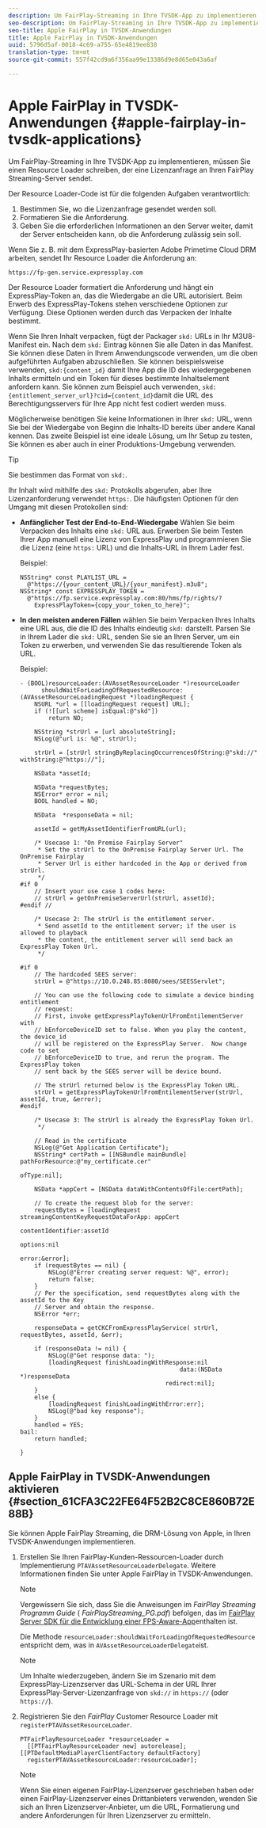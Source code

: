 ```yaml
---
description: Um FairPlay-Streaming in Ihre TVSDK-App zu implementieren, müssen Sie einen Resource Loader schreiben, der eine Lizenzanfrage an Ihren FairPlay Streaming-Server sendet.
seo-description: Um FairPlay-Streaming in Ihre TVSDK-App zu implementieren, müssen Sie einen Resource Loader schreiben, der eine Lizenzanfrage an Ihren FairPlay Streaming-Server sendet.
seo-title: Apple FairPlay in TVSDK-Anwendungen
title: Apple FairPlay in TVSDK-Anwendungen
uuid: 5796d5af-0018-4c69-a755-65e4819ee838
translation-type: tm+mt
source-git-commit: 557f42cd9a6f356aa99e13386d9e8d65e043a6af

---
```



# Apple FairPlay in TVSDK-Anwendungen {#apple-fairplay-in-tvsdk-applications}

Um FairPlay-Streaming in Ihre TVSDK-App zu implementieren, müssen Sie einen Resource Loader schreiben, der eine Lizenzanfrage an Ihren FairPlay Streaming-Server sendet.

Der Resource Loader-Code ist für die folgenden Aufgaben verantwortlich:

1. Bestimmen Sie, wo die Lizenzanfrage gesendet werden soll.
1. Formatieren Sie die Anforderung.
1. Geben Sie die erforderlichen Informationen an den Server weiter, damit der Server entscheiden kann, ob die Anforderung zulässig sein soll.

Wenn Sie z. B. mit dem ExpressPlay-basierten Adobe Primetime Cloud DRM arbeiten, sendet Ihr Resource Loader die Anforderung an:

```
https://fp-gen.service.expressplay.com
```

Der Resource Loader formatiert die Anforderung und hängt ein ExpressPlay-Token an, das die Wiedergabe an die URL autorisiert. Beim Erwerb des ExpressPlay-Tokens stehen verschiedene Optionen zur Verfügung. Diese Optionen werden durch das Verpacken der Inhalte bestimmt.

Wenn Sie Ihren Inhalt verpacken, fügt der Packager `skd:` URLs in Ihr M3U8-Manifest ein. Nach dem `skd:` Eintrag können Sie alle Daten in das Manifest. Sie können diese Daten in Ihrem Anwendungscode verwenden, um die oben aufgeführten Aufgaben abzuschließen. Sie können beispielsweise verwenden, `skd:{content_id}` damit Ihre App die ID des wiedergegebenen Inhalts ermitteln und ein Token für dieses bestimmte Inhaltselement anfordern kann. Sie können zum Beispiel auch verwenden, `skd:{entitlement_server_url}?cid={content_id}`damit die URL des Berechtigungsservers für Ihre App nicht fest codiert werden muss.

Möglicherweise benötigen Sie keine Informationen in Ihrer `skd:` URL, wenn Sie bei der Wiedergabe von Beginn die Inhalts-ID bereits über andere Kanal kennen. Das zweite Beispiel ist eine ideale Lösung, um Ihr Setup zu testen, Sie können es aber auch in einer Produktions-Umgebung verwenden.

>[!TIP]
>
>Sie bestimmen das Format von `skd:`.

Ihr Inhalt wird mithilfe des `skd:` Protokolls abgerufen, aber Ihre Lizenzanforderung verwendet `https:`. Die häufigsten Optionen für den Umgang mit diesen Protokollen sind:

* **Anfänglicher Test der End-to-End-Wiedergabe** Wählen Sie beim Verpacken des Inhalts eine `skd:` URL aus. Erwerben Sie beim Testen Ihrer App manuell eine Lizenz von ExpressPlay und programmieren Sie die Lizenz (eine `https:` URL) und die Inhalts-URL in Ihrem Lader fest.

   Beispiel:

   ```
   NSString* const PLAYLIST_URL =  
     @"https://{your_content_URL}/{your_manifest}.m3u8"; 
   NSString* const EXPRESSPLAY_TOKEN =  
     @"https://fp.service.expressplay.com:80/hms/fp/rights/? 
       ExpressPlayToken={copy_your_token_to_here}";
   ```

* **In den meisten anderen Fällen** wählen Sie beim Verpacken Ihres Inhalts eine URL aus, die die ID des Inhalts eindeutig `skd:` darstellt. Parsen Sie in Ihrem Lader die `skd:` URL, senden Sie sie an Ihren Server, um ein Token zu erwerben, und verwenden Sie das resultierende Token als URL.

   Beispiel:

   ```
   - (BOOL)resourceLoader:(AVAssetResourceLoader *)resourceLoader  
         shouldWaitForLoadingOfRequestedResource:(AVAssetResourceLoadingRequest *)loadingRequest { 
       NSURL *url = [[loadingRequest request] URL]; 
       if (![[url scheme] isEqual:@"skd"]) 
           return NO; 
   
       NSString *strUrl = [url absoluteString]; 
       NSLog(@"url is: %@", strUrl); 
   
       strUrl = [strUrl stringByReplacingOccurrencesOfString:@"skd://" withString:@"https://"]; 
   
       NSData *assetId; 
   
       NSData *requestBytes; 
       NSError* error = nil; 
       BOOL handled = NO; 
   
       NSData  *responseData = nil; 
   
       assetId = getMyAssetIdentifierFromURL(url); 
   
       /* Usecase 1: "On Premise Fairplay Server" 
        * Set the strUrl to the OnPremise Fairplay Server Url. The OnPremise Fairplay  
        * Server Url is either hardcoded in the App or derived from strUrl. 
        */ 
   #if 0  
       // Insert your use case 1 codes here: 
       // strUrl = getOnPremiseServerUrl(strUrl, assetId); 
   #endif // 
   
       /* Usecase 2: The strUrl is the entitlement server. 
        * Send assetId to the entitlement server; if the user is allowed to playback  
        * the content, the entitlement server will send back an ExpressPlay Token Url. 
        */ 
   
   #if 0 
       // The hardcoded SEES server: 
       strUrl = @"https://10.0.248.85:8080/sees/SEESServlet"; 
   
       // You can use the following code to simulate a device binding entitlement  
       // request:  
       // First, invoke getExpressPlayTokenUrlFromEntilementServer with  
       // bEnforceDeviceID set to false. When you play the content, the device_id  
       // will be registered on the ExpressPlay Server.  Now change code to set  
       // bEnforceDeviceID to true, and rerun the program. The ExpressPlay token  
       // sent back by the SEES server will be device bound. 
   
       // The strUrl returned below is the ExpressPlay Token URL. 
       strUrl = getExpressPlayTokenUrlFromEntilementServer(strUrl, assetId, true, &error); 
   #endif 
   
       /* Usecase 3: The strUrl is already the ExpressPlay Token Url. 
        */ 
   
       // Read in the certificate 
       NSLog(@"Get Application Certificate"); 
       NSString* certPath = [[NSBundle mainBundle] pathForResource:@"my_certificate.cer"  
                                                            ofType:nil]; 
   
       NSData *appCert = [NSData dataWithContentsOfFile:certPath]; 
   
       // To create the request blob for the server: 
       requestBytes = [loadingRequest streamingContentKeyRequestDataForApp: appCert 
                                                         contentIdentifier:assetId  
                                                                   options:nil  
                                                                     error:&error]; 
       if (requestBytes == nil) { 
           NSLog(@"Error creating server request: %@", error); 
           return false; 
       } 
       // Per the specification, send requestBytes along with the assetId to the Key 
       // Server and obtain the response. 
       NSError *err; 
   
       responseData = getCKCFromExpressPlayService( strUrl, requestBytes, assetId, &err); 
   
       if (responseData != nil) { 
           NSLog(@"Get response data: "); 
           [loadingRequest finishLoadingWithResponse:nil  
                                                data:(NSData *)responseData 
                                            redirect:nil]; 
       } 
       else { 
           [loadingRequest finishLoadingWithError:err]; 
           NSLog(@"bad key response"); 
       } 
       handled = YES; 
   bail: 
       return handled; 
   
   }
   ```

## Apple FairPlay in TVSDK-Anwendungen aktivieren {#section_61CFA3C22FE64F52B2C8CE860B72E88B}

Sie können Apple FairPlay Streaming, die DRM-Lösung von Apple, in Ihren TVSDK-Anwendungen implementieren.

1. Erstellen Sie Ihren FairPlay-Kunden-Ressourcen-Loader durch Implementierung `PTAVAssetResourceLoaderDelegate`. Weitere Informationen finden Sie unter Apple FairPlay in TVSDK-Anwendungen.

   >[!NOTE]
   >
   >Vergewissern Sie sich, dass Sie die Anweisungen im *FairPlay Streaming Programm Guide* ( *FairPlayStreaming_PG.pdf*) befolgen, das im [FairPlay Server SDK für die Entwicklung einer FPS-Aware-App](https://developer.apple.com/services-account/download?path=/Developer_Tools/FairPlay_Streaming_SDK/FairPlay_Streaming_Server_SDK.zip)enthalten ist.

   Die Methode `resourceLoader:shouldWaitForLoadingOfRequestedResource` entspricht dem, was in `AVAssetResourceLoaderDelegate`ist.

   >[!NOTE]
   >
   >Um Inhalte wiederzugeben, ändern Sie im Szenario mit dem ExpressPlay-Lizenzserver das URL-Schema in der URL Ihrer ExpressPlay-Server-Lizenzanfrage von `skd://` in `https://` (oder `https://`).

1. Registrieren Sie den *FairPlay* Customer Resource Loader mit `registerPTAVAssetResourceLoader`.

   ```
   PTFairPlayResourceLoader *resourceLoader =  
     [[PTFairPlayResourceLoader new] autorelease];  
   [[PTDefaultMediaPlayerClientFactory defaultFactory]  
     registerPTAVAssetResourceLoader:resourceLoader];
   ```

   >[!NOTE]
   >
   >Wenn Sie einen eigenen FairPlay-Lizenzserver geschrieben haben oder einen FairPlay-Lizenzserver eines Drittanbieters verwenden, wenden Sie sich an Ihren Lizenzserver-Anbieter, um die URL, Formatierung und andere Anforderungen für Ihren Lizenzserver zu ermitteln.